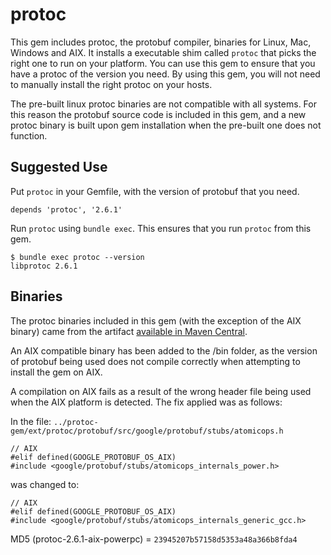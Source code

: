 protoc
==================

This gem includes protoc, the protobuf compiler, binaries for Linux, Mac, Windows and AIX. It installs a executable shim
called `protoc` that picks the right one to run on your platform. You can use this gem to ensure that you have a protoc
of the version you need. By using this gem, you will not need to manually install the right protoc on your hosts.

The pre-built linux protoc binaries are not compatible with all systems.  For this reason the protobuf source code is
included in this gem, and a new protoc binary is built upon gem installation when the pre-built one does not function.

## Suggested Use

Put `protoc` in your Gemfile, with the version of protobuf that you need.

```
depends 'protoc', '2.6.1'
```

Run `protoc` using `bundle exec`. This ensures that you run `protoc` from this gem.

```
$ bundle exec protoc --version
libprotoc 2.6.1
```

## Binaries

The protoc binaries included in this gem  (with the exception of the AIX binary) came from the artifact
[available in Maven Central](http://search.maven.org/#artifactdetails%7Ccom.google.protobuf%7Cprotoc%7C2.6.1%7Cpom).

An AIX compatible binary has been added to the /bin folder, as the version of protobuf being used does not compile correctly when attempting to install the gem on AIX.  

A compilation on AIX fails as a result of the wrong header file being used when the AIX platform is detected.  The fix applied was as follows:

In the file: ```../protoc-gem/ext/protoc/protobuf/src/google/protobuf/stubs/atomicops.h```

```
// AIX
#elif defined(GOOGLE_PROTOBUF_OS_AIX)
#include <google/protobuf/stubs/atomicops_internals_power.h>
```

was changed to:

```
// AIX
#elif defined(GOOGLE_PROTOBUF_OS_AIX)
#include <google/protobuf/stubs/atomicops_internals_generic_gcc.h>
```


MD5 (protoc-2.6.1-aix-powerpc) = ```23945207b57158d5353a48a366b8fda4```
